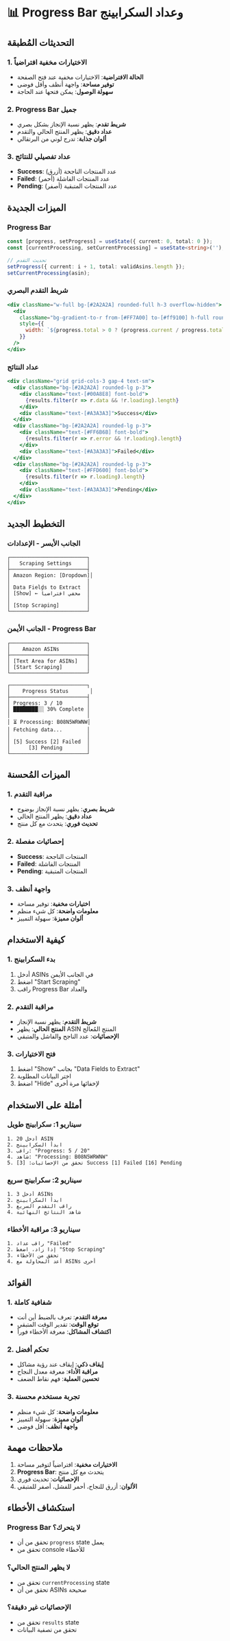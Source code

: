 # 📊 Progress Bar وعداد السكرابينج

## التحديثات المُطبقة

### 1. الاختيارات مخفية افتراضياً
- **الحالة الافتراضية**: الاختيارات مخفية عند فتح الصفحة
- **توفير مساحة**: واجهة أنظف وأقل فوضى
- **سهولة الوصول**: يمكن فتحها عند الحاجة

### 2. Progress Bar جميل
- **شريط تقدم**: يظهر نسبة الإنجاز بشكل بصري
- **عداد دقيق**: يظهر المنتج الحالي والتقدم
- **ألوان جذابة**: تدرج لوني من البرتقالي

### 3. عداد تفصيلي للنتائج
- **Success**: عدد المنتجات الناجحة (أزرق)
- **Failed**: عدد المنتجات الفاشلة (أحمر)
- **Pending**: عدد المنتجات المتبقية (أصفر)

## الميزات الجديدة

### Progress Bar
```typescript
const [progress, setProgress] = useState({ current: 0, total: 0 });
const [currentProcessing, setCurrentProcessing] = useState<string>('');

// تحديث التقدم
setProgress({ current: i + 1, total: validAsins.length });
setCurrentProcessing(asin);
```

### شريط التقدم البصري
```jsx
<div className="w-full bg-[#2A2A2A] rounded-full h-3 overflow-hidden">
  <div 
    className="bg-gradient-to-r from-[#FF7A00] to-[#ff9100] h-full rounded-full transition-all duration-500 ease-out"
    style={{ 
      width: `${progress.total > 0 ? (progress.current / progress.total) * 100 : 0}%` 
    }}
  />
</div>
```

### عداد النتائج
```jsx
<div className="grid grid-cols-3 gap-4 text-sm">
  <div className="bg-[#2A2A2A] rounded-lg p-3">
    <div className="text-[#00A8E8] font-bold">
      {results.filter(r => r.data && !r.loading).length}
    </div>
    <div className="text-[#A3A3A3]">Success</div>
  </div>
  <div className="bg-[#2A2A2A] rounded-lg p-3">
    <div className="text-[#FF6B6B] font-bold">
      {results.filter(r => r.error && !r.loading).length}
    </div>
    <div className="text-[#A3A3A3]">Failed</div>
  </div>
  <div className="bg-[#2A2A2A] rounded-lg p-3">
    <div className="text-[#FFD600] font-bold">
      {results.filter(r => r.loading).length}
    </div>
    <div className="text-[#A3A3A3]">Pending</div>
  </div>
</div>
```

## التخطيط الجديد

### الجانب الأيسر - الإعدادات
```
┌─────────────────────────┐
│   Scraping Settings     │
├─────────────────────────┤
│ Amazon Region: [Dropdown]│
│                         │
│ Data Fields to Extract  │
│ [Show] ← مخفي افتراضياً  │
│                         │
│ [Stop Scraping]         │
└─────────────────────────┘
```

### الجانب الأيمن - Progress Bar
```
┌─────────────────────────┐
│    Amazon ASINs         │
├─────────────────────────┤
│ [Text Area for ASINs]   │
│ [Start Scraping]        │
└─────────────────────────┘

┌─────────────────────────┐
│    Progress Status       │
├─────────────────────────┤
│ Progress: 3 / 10        │
│ ████████░░ 30% Complete │
│                         │
│ ⏳ Processing: B08N5WRWNW│
│ Fetching data...        │
│                         │
│ [5] Success [2] Failed  │
│      [3] Pending        │
└─────────────────────────┘
```

## الميزات المُحسنة

### 1. مراقبة التقدم
- **شريط بصري**: يظهر نسبة الإنجاز بوضوح
- **عداد دقيق**: يظهر المنتج الحالي
- **تحديث فوري**: يتحدث مع كل منتج

### 2. إحصائيات مفصلة
- **Success**: المنتجات الناجحة
- **Failed**: المنتجات الفاشلة
- **Pending**: المنتجات المتبقية

### 3. واجهة أنظف
- **اختيارات مخفية**: توفير مساحة
- **معلومات واضحة**: كل شيء منظم
- **ألوان مميزة**: سهولة التمييز

## كيفية الاستخدام

### 1. بدء السكرابينج
1. أدخل ASINs في الجانب الأيمن
2. اضغط "Start Scraping"
3. راقب Progress Bar والعداد

### 2. مراقبة التقدم
- **شريط التقدم**: يظهر نسبة الإنجاز
- **المنتج الحالي**: يظهر ASIN المنتج المُعالج
- **الإحصائيات**: عدد الناجح والفاشل والمتبقي

### 3. فتح الاختيارات
1. اضغط "Show" بجانب "Data Fields to Extract"
2. اختر البيانات المطلوبة
3. اضغط "Hide" لإخفائها مرة أخرى

## أمثلة على الاستخدام

### سيناريو 1: سكرابينج طويل
```
1. أدخل 20 ASIN
2. ابدأ السكرابينج
3. راقب: "Progress: 5 / 20"
4. شاهد: "Processing: B08N5WRWNW"
5. تحقق من الإحصائيات: [3] Success [1] Failed [16] Pending
```

### سيناريو 2: سكرابينج سريع
```
1. أدخل 3 ASINs
2. ابدأ السكرابينج
3. راقب التقدم السريع
4. شاهد النتائج النهائية
```

### سيناريو 3: مراقبة الأخطاء
```
1. راقب عداد "Failed"
2. إذا زاد، اضغط "Stop Scraping"
3. تحقق من الأخطاء
4. أعد المحاولة مع ASINs أخرى
```

## الفوائد

### 1. شفافية كاملة
- **معرفة التقدم**: تعرف بالضبط أين أنت
- **توقع الوقت**: تقدير الوقت المتبقي
- **اكتشاف المشاكل**: معرفة الأخطاء فوراً

### 2. تحكم أفضل
- **إيقاف ذكي**: إيقاف عند رؤية مشاكل
- **مراقبة الأداء**: معرفة معدل النجاح
- **تحسين العملية**: فهم نقاط الضعف

### 3. تجربة مستخدم محسنة
- **معلومات واضحة**: كل شيء منظم
- **ألوان مميزة**: سهولة التمييز
- **واجهة أنظف**: أقل فوضى

## ملاحظات مهمة

1. **الاختيارات مخفية**: افتراضياً لتوفير مساحة
2. **Progress Bar**: يتحدث مع كل منتج
3. **الإحصائيات**: تحديث فوري
4. **الألوان**: أزرق للنجاح، أحمر للفشل، أصفر للمتبقي

## استكشاف الأخطاء

### Progress Bar لا يتحرك؟
- تحقق من أن `progress` state يعمل
- تحقق من console للأخطاء

### لا يظهر المنتج الحالي؟
- تحقق من `currentProcessing` state
- تحقق من أن ASINs صحيحة

### الإحصائيات غير دقيقة؟
- تحقق من `results` state
- تحقق من تصفية البيانات 